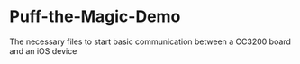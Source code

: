 # Puff-the-Magic-Demo
The necessary files to start basic communication between a CC3200 board and an iOS device
